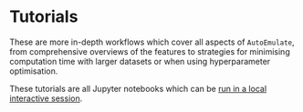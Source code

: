 # Tutorials

These are more in-depth workflows which cover all aspects of `AutoEmulate`, from comprehensive overviews of the features to strategies for minimising computation time with larger datasets or when using hyperparameter optimisation.

These tutorials are all Jupyter notebooks which can be [run in a local interactive session](../getting-started/installation.md#interactive-tutorials).